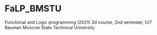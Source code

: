 # FaLP_BMSTU
Functional and Logic programming (2021) 3d course, 2nd semester, IU7 Bauman Moscow State Technical University
